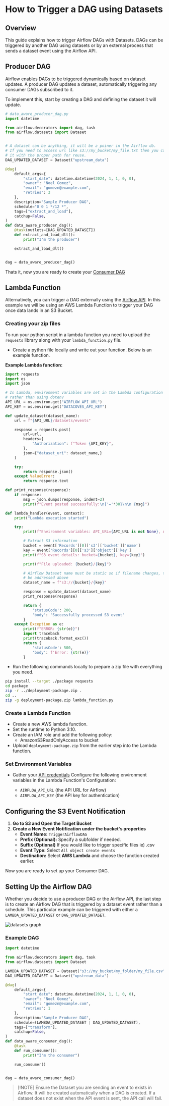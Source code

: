 # How to Trigger a DAG using Datasets

## Overview
This guide explains how to trigger Airflow DAGs with Datasets. DAGs can be triggered by another DAG using datasets or by an external process that sends a dataset event using the Airflow API.

## Producer DAG

Airflow enables DAGs to be triggered dynamically based on dataset updates. A producer DAG updates a dataset, automatically triggering any consumer DAGs subscribed to it.

To implement this, start by creating a DAG and defining the dataset it will update.

```python
# data_aware_producer_dag.py
import datetime

from airflow.decorators import dag, task
from airflow.datasets import Dataset


# A dataset can be anything, it will be a poiner in the Airflow db.
# If you need to access url like s3://my_bucket/my_file.txt then you can set
# it with the proper path for reuse.
DAG_UPDATED_DATASET = Dataset("upstream_data")

@dag(
    default_args={
        "start_date": datetime.datetime(2024, 1, 1, 0, 0),
        "owner": "Noel Gomez",
        "email": "gomezn@example.com",
        "retries": 3
    },
    description="Sample Producer DAG",
    schedule="0 0 1 */12 *",
    tags=["extract_and_load"],
    catchup=False,
)
def data_aware_producer_dag():
    @task(outlets=[DAG_UPDATED_DATASET])
    def extract_and_load_dlt():
        print("I'm the producer")

    extract_and_load_dlt()


dag = data_aware_producer_dag()
```

Thats it, now you are ready to create your [Consumer DAG](#setting-up-the-airflow-dag)

## Lambda Function

Alternatively, you can trigger a DAG externally using the [Airflow API](how-tos/airflow/use-airflow-api.md). In this example we will be using an AWS Lambda Function to trigger your DAG once data lands in an S3 Bucket.

### Creating your zip files

To run your python script in a lambda function you need to upload the `requests` library
along with your `lambda_function.py` file.

- Create a python file locally and write out your function. Below is an example function. 

**Example Lambda function:**

```python
import requests
import os
import json

# In Lambda, environment variables are set in the Lambda configuration
# rather than using dotenv
API_URL = os.environ.get("AIRFLOW_API_URL")
API_KEY = os.environ.get("DATACOVES_API_KEY")

def update_dataset(dataset_name):
    url = f"{API_URL}/datasets/events"

    response = requests.post(
        url=url,
        headers={
            "Authorization": f"Token {API_KEY}",
        },
        json={"dataset_uri": dataset_name,}
    )

    try:
        return response.json()
    except ValueError:
        return response.text

def print_response(response):
    if response:
        msg = json.dumps(response, indent=2)
        print(f"Event posted successfully:\n{'='*30}\n\n {msg}")

def lambda_handler(event, context):
    print("Lambda execution started")

    try:
        print(f"Environment variables: API_URL={API_URL is not None}, API_KEY={API_KEY is not None}")

        # Extract S3 information
        bucket = event['Records'][0]['s3']['bucket']['name']
        key = event['Records'][0]['s3']['object']['key']
        print(f"S3 event details: bucket={bucket}, key={key}")

        print(f"File uploaded: {bucket}/{key}")

        # Airflow Dataset name must be static so if filename changes, that would have to
        # be addressed above
        dataset_name = f"s3://{bucket}/{key}"

        response = update_dataset(dataset_name)
        print_response(response)

        return {
            'statusCode': 200,
            'body': 'Successfully processed S3 event'
        }
    except Exception as e:
        print(f"ERROR: {str(e)}")
        import traceback
        print(traceback.format_exc())
        return {
            'statusCode': 500,
            'body': f'Error: {str(e)}'
        }
```

- Run the following commands locally to prepare a zip file with everything you need. 

```bash
pip install --target ./package requests
cd package
zip -r ../deployment-package.zip .
cd ..
zip -g deployment-package.zip lambda_function.py
```

### Create a Lambda Function

- Create a new AWS lambda function.
- Set the runtime to Python 3.10.
- Create an IAM role and add the following policy:
    - AmazonS3ReadOnlyAccess to bucket
- Upload `deployment-package.zip` from the earlier step into the Lambda function.

### Set Environment Variables

- Gather your [API credentials](how-tos/airflow/use-airflow-api.md#step-1-navigate-to-your-target-environment) Configure the following environment variables in the Lambda Function's Configuration:

     - `AIRFLOW_API_URL` (the API URL for Airflow)
     - `AIRFLOW_API_KEY` (the API key for authentication)

## Configuring the S3 Event Notification

1. **Go to S3 and Open the Target Bucket**
2. **Create a New Event Notification under the bucket's properties**
   - **Event Name:** `TriggerAirflowDAG`
   - **Prefix (Optional):** Specify a subfolder if needed.
   - **Suffix (Optional)** If you would like to trigger specific files ie) .csv
   - **Event Type:** Select `All object create events`
   - **Destination:** Select **AWS Lambda** and choose the function created earlier.

Now you are ready to set up your Consumer DAG.

## Setting Up the Airflow DAG

Whether you decide to use a producer DAG or the Airflow API, the last step is to create an Airflow DAG that is triggered by a dataset event rather than a schedule. This particular example can be triggered with either a `LAMBDA_UPDATED_DATASET` or `DAG_UPDATED_DATASET`.

![datasets graph](assets/datasets_graph.png)

### Example DAG

```python
import datetime

from airflow.decorators import dag, task
from airflow.datasets import Dataset

LAMBDA_UPDATED_DATASET = Dataset("s3://my_bucket/my_folder/my_file.csv")
DAG_UPDATED_DATASET = Dataset("upstream_data")

@dag(
    default_args={
        "start_date": datetime.datetime(2024, 1, 1, 0, 0),
        "owner": "Noel Gomez",
        "email": "gomezn@example.com",
        "retries": 1
    },
    description="Sample Producer DAG",
    schedule=(LAMBDA_UPDATED_DATASET | DAG_UPDATED_DATASET),
    tags=["transform"],
    catchup=False,
)
def data_aware_consumer_dag():
    @task
    def run_consumer():
        print("I'm the consumer")

    run_consumer()


dag = data_aware_consumer_dag()
```


>[!NOTE] Ensure the Dataset you are sending an event to exists in Airflow. It will be created automatically when a DAG is created. If a dataset does not exist when the API event is sent, the API call will fail.


